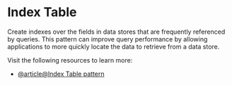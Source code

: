 # Index Table

Create indexes over the fields in data stores that are frequently referenced by queries. This pattern can improve query performance by allowing applications to more quickly locate the data to retrieve from a data store.

Visit the following resources to learn more:

- [@article@Index Table pattern](https://learn.microsoft.com/en-us/azure/architecture/patterns/index-table)